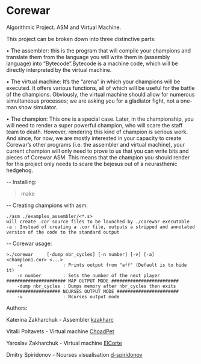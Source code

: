 # Corewar
Algorithmic Project. ASM and Virtual Machine.

This project can be broken down into three distinctive parts:

• The assembler: this is the program that will compile your champions and translate
them from the language you will write them in (assembly language) into “Bytecode”.Bytecode
is a machine code, which will be directly interpreted by the virtual
machine.

• The virtual machine: It’s the “arena” in which your champions will be executed.
It offers various functions, all of which will be useful for the battle of the champions.
Obviously, the virtual machine should allow for numerous simultaneous processes;
we are asking you for a gladiator fight, not a one-man show simulator.

• The champion: This one is a special case. Later, in the championship, you will
need to render a super powerful champion, who will scare the staff team to death.
However, rendering this kind of champion is serious work. And since, for now, we
are mostly interested in your capacity to create Corewar’s other programs (i.e. the
assembler and virtual machine), your current champion will only need to prove to
us that you can write bits and pieces of Corewar ASM. This means that the champion
you should render for this project only needs to scare the bejesus out of a
neurasthenic hedgehog.

-- Installing:
>make

-- Creating champions with asm:
```
./asm ./examples_assembler/<*.s>
will create .cor source files to be launched by ./corewar executable
-a : Instead of creating a .cor file, outputs a stripped and annotated version of the code to the standard output
```

-- Corewar usage:
```
>./corewar     [-dump nbr_cycles] [-n number] [-v] [-a] <champion1.cor> <...>
    -a               : Prints output from "aff" (Default is to hide it)
    -n number        : Sets the number of the next player
###################### MAP OUTPUT MODE #########################
    -dump nbr_cycles : Dumps memory after nbr_cycles then exits
#################### NCURSES OUTPUT MODE #######################
    -v               : Ncurses output mode
```

Authors:

Katerina Zakharchuk - Assembler [kzakharc](https://github.com/kzakharc)

Vitalii Poltavets - Virtual machine [ChoadPet](https://github.com/ChoadPet)

Yaroslav Zakharchuk - Virtual machine [ElCorte](https://github.com/yaro-zakh)

Dmitry Spiridonov - Ncurses visualisation [d-spiridonov](https://github.com/d-spiridonov)
